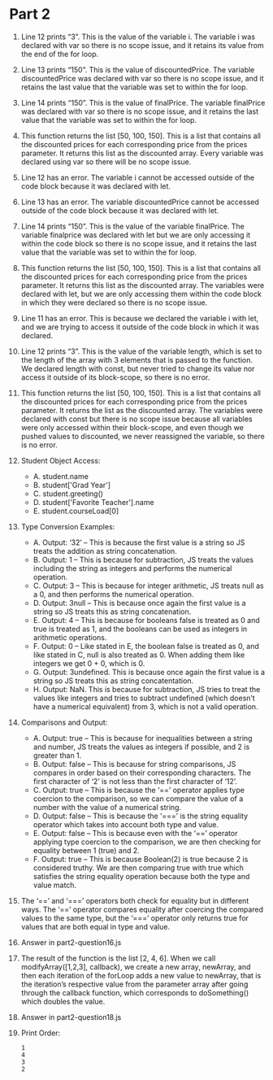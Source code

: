 # Part 2

1. Line 12 prints “3”. This is the value of the variable i. The variable i was declared with var so there is no scope issue, and it retains its value from the end of the for loop.
2. Line 13 prints “150”. This is the value of discountedPrice. The variable discountedPrice was declared with var so there is no scope issue, and it retains the last value that the variable was set to within the for loop.
3. Line 14 prints “150”. This is the value of finalPrice. The variable finalPrice was declared with var so there is no scope issue, and it retains the last value that the variable was set to within the for loop.
4. This function returns the list [50, 100, 150]. This is a list that contains all the discounted prices for each corresponding price from the prices parameter. It returns this list as the discounted array. Every variable was declared using var so there will be no scope issue.
5. Line 12 has an error. The variable i cannot be accessed outside of the code block because it was declared with let.
6. Line 13 has an error. The variable discountedPrice cannot be accessed outside of the code block because it was declared with let.
7. Line 14 prints “150”. This is the value of the variable finalPrice. The variable finalprice was declared with let but we are only accessing it within the code block so there is no scope issue, and it retains the last value that the variable was set to within the for loop.
8. This function returns the list [50, 100, 150]. This is a list that contains all the discounted prices for each corresponding price from the prices parameter. It returns this list as the discounted array. The variables were declared with let, but we are only accessing them within the code block in which they were declared so there is no scope issue.
9. Line 11 has an error. This is because we declared the variable i with let, and we are trying to access it outside of the code block in which it was declared.
10. Line 12 prints “3”. This is the value of the variable length, which is set to the length of the array with 3 elements that is passed to the function. We declared length with const, but never tried to change its value nor access it outside of its block-scope, so there is no error.
11. This function returns the list [50, 100, 150]. This is a list that contains all the discounted prices for each corresponding price from the prices parameter. It returns the list as the discounted array. The variables were declared with const but there is no scope issue because all variables were only accessed within their block-scope, and even though we pushed values to discounted, we never reassigned the variable, so there is no error.
12. Student Object Access:
    * A. student.name
    * B. student['Grad Year']
    * C. student.greeting()
    * D. student['Favorite Teacher'].name
    * E. student.courseLoad[0]
13. Type Conversion Examples:
    * A. Output: ‘32’ – This is because the first value is a string so JS treats the addition as string concatenation.
    * B. Output: 1 – This is because for subtraction, JS treats the values including the string as integers and performs the numerical operation.
    * C. Output: 3 – This is because for integer arithmetic, JS treats null as a 0, and then performs the numerical operation.
    * D. Output: 3null – This is because once again the first value is a string so JS treats this as string concatenation.
    * E. Output: 4 – This is because for booleans false is treated as 0 and true is treated as 1, and the booleans can be used as integers in arithmetic operations.
    * F. Output: 0 – Like stated in E, the boolean false is treated as 0, and like stated in C, null is also treated as 0. When adding them like integers we get 0 + 0, which is 0.
    * G. Output: 3undefined. This is because once again the first value is a string so JS treats this as string concatentation.
    * H. Output: NaN. This is because for subtraction, JS tries to treat the values like integers and tries to subtract undefined (which doesn’t have a numerical equivalent) from 3, which is not a valid operation.
14. Comparisons and Output:
    * A. Output: true – This is because for inequalities between a string and number, JS treats the values as integers if possible, and 2 is greater than 1.
    * B. Output: false – This is because for string comparisons, JS compares in order based on their corresponding characters. The first character of ‘2’ is not less than the first character of ‘12’.
    * C. Output: true – This is because the ‘==’ operator applies type coercion to the comparison, so we can compare the value of a number with the value of a numerical string.
    * D. Output: false – This is because the ‘===’ is the string equality operator which takes into account both type and value.
    * E. Output: false – This is because even with the ‘==’ operator applying type coercion to the comparison, we are then checking for equality between 1 (true) and 2.
    * F. Output: true – This is because Boolean(2) is true because 2 is considered truthy. We are then comparing true with true which satisfies the string equality operation because both the type and value match.
15. The ‘==’ and ‘===’ operators both check for equality but in different ways. The ‘==’ operator compares equality after coercing the compared values to the same type, but the ‘===’ operator only returns true for values that are both equal in type and value.
16. Answer in part2-question16.js
17. The result of the function is the list [2, 4, 6]. When we call modifyArray([1,2,3], callback), we create a new array, newArray, and then each iteration of the forLoop adds a new value to newArray, that is the iteration’s respective value from the parameter array after going through the callback function, which corresponds to doSomething() which doubles the value.
18. Answer in part2-question18.js
19. Print Order:
    
        1
        4
        3
        2
